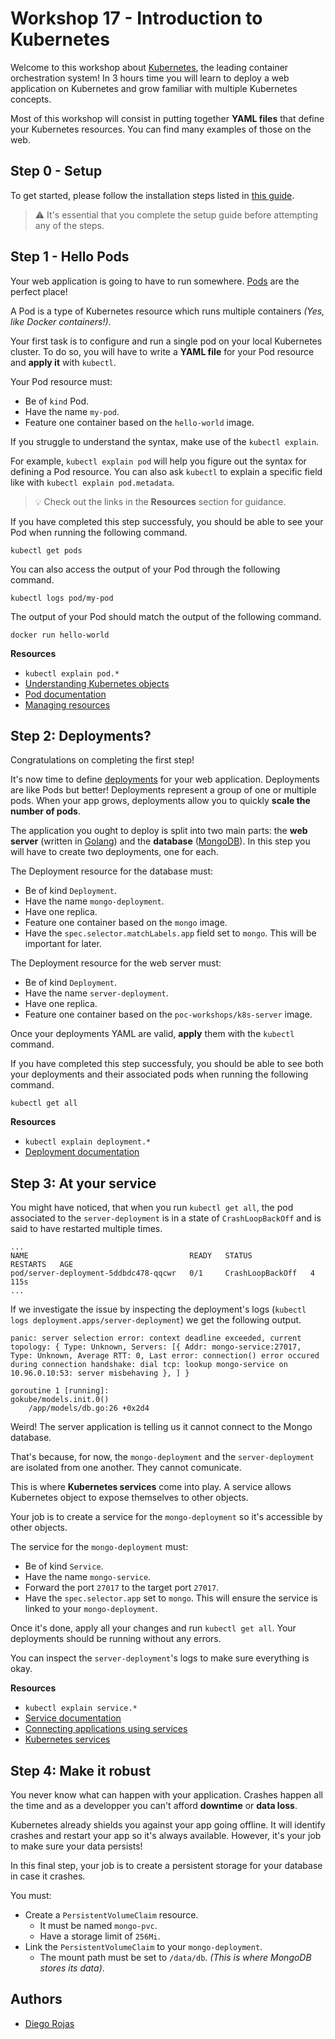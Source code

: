 # Workshop 17 - Introduction to Kubernetes

Welcome to this workshop about [Kubernetes](https://kubernetes.io/), the leading container orchestration system! In 3 hours time you will learn to deploy a web application on Kubernetes and grow familiar with multiple Kubernetes concepts.

Most of this workshop will consist in putting together **YAML files** that define your Kubernetes resources. You can find many examples of those on the web.

## Step 0 - Setup

To get started, please follow the installation steps listed in [this guide](./SETUP.md).

> :warning: It's essential that you complete the setup guide before attempting any of the steps.

## Step 1 - Hello Pods

Your web application is going to have to run somewhere. [Pods](https://kubernetes.io/fr/docs/concepts/workloads/pods/) are the perfect place!

A Pod is a type of Kubernetes resource which runs multiple containers *(Yes, like Docker containers!)*.

Your first task is to configure and run a single pod on your local Kubernetes cluster. To do so, you will have to write a **YAML file** for your Pod resource and **apply it** with `kubectl`.

Your Pod resource must:

- Be of `kind` Pod.
- Have the name `my-pod`.
- Feature one container based on the `hello-world` image.

If you struggle to understand the syntax, make use of the `kubectl explain`.

For example, `kubectl explain pod` will help you figure out the syntax for defining a Pod resource. You can also ask `kubectl` to explain a specific field like with `kubectl explain pod.metadata`.

> :bulb: Check out the links in the **Resources** section for guidance.

If you have completed this step successfuly, you should be able to see your Pod when running the following command.

```
kubectl get pods
```

You can also access the output of your Pod through the following command.

```
kubectl logs pod/my-pod
```

The output of your Pod should match the output of the following command.

```
docker run hello-world
```

**Resources**

- `kubectl explain pod.*`
- [Understanding Kubernetes objects](https://kubernetes.io/docs/concepts/overview/working-with-objects/kubernetes-objects/)
- [Pod documentation](https://kubernetes.io/docs/concepts/workloads/pods/)
- [Managing resources](https://kubernetes.io/docs/concepts/cluster-administration/manage-deployment/)

## Step 2: Deployments?

Congratulations on completing the first step!

It's now time to define [deployments](https://kubernetes.io/docs/concepts/workloads/controllers/deployment/) for your web application. Deployments are like Pods but better! Deployments represent a group of one or multiple pods. When your app grows, deployments allow you to quickly **scale the number of pods**.

The application you ought to deploy is split into two main parts: the **web server** (written in [Golang](https://golang.org/)) and the **database** ([MongoDB](https://www.mongodb.com/cloud/atlas/lp/try2?utm_source=google&utm_campaign=gs_emea_france_search_core_brand_atlas_desktop&utm_term=mongodb&utm_medium=cpc_paid_search&utm_ad=e&utm_ad_campaign_id=12212624521)). In this step you will have to create two deployments, one for each.

The Deployment resource for the database must:

- Be of kind `Deployment`.
- Have the name `mongo-deployment`.
- Have one replica.
- Feature one container based on the `mongo` image.
- Have the `spec.selector.matchLabels.app` field set to `mongo`. This will be important for later.

The Deployment resource for the web server must:

- Be of kind `Deployment`.
- Have the name `server-deployment`.
- Have one replica.
- Feature one container based on the `poc-workshops/k8s-server` image.

Once your deployments YAML are valid, **apply** them with the `kubectl` command.

If you have completed this step successfuly, you should be able to see both your deployments and their associated pods when running the following command.

```
kubectl get all
```

**Resources**

- `kubectl explain deployment.*`
- [Deployment documentation](https://kubernetes.io/docs/concepts/workloads/controllers/deployment/)

## Step 3: At your service

You might have noticed, that when you run `kubectl get all`, the pod associated to the `server-deployment` is in a state of `CrashLoopBackOff` and is said to have restarted multiple times.

```
...
NAME                                    READY   STATUS             RESTARTS   AGE
pod/server-deployment-5ddbdc478-qqcwr   0/1     CrashLoopBackOff   4          115s
...
```

If we investigate the issue by inspecting the deployment's logs  (`kubectl logs deployment.apps/server-deployment`)  we get the following output.

```
panic: server selection error: context deadline exceeded, current topology: { Type: Unknown, Servers: [{ Addr: mongo-service:27017, Type: Unknown, Average RTT: 0, Last error: connection() error occured during connection handshake: dial tcp: lookup mongo-service on 10.96.0.10:53: server misbehaving }, ] }

goroutine 1 [running]:
gokube/models.init.0()
	/app/models/db.go:26 +0x2d4
```

Weird! The server application is telling us it cannot connect to the Mongo database.

That's because, for now, the `mongo-deployment` and the `server-deployment` are isolated from one another. They cannot comunicate.

This is where **Kubernetes services** come into play. A service allows Kubernetes object to expose themselves to other objects.

Your job is to create a service for the `mongo-deployment` so it's accessible by other objects.

The service for the `mongo-deployment` must:

- Be of kind `Service`.
- Have the name `mongo-service`.
- Forward the port `27017` to the target port `27017`.
- Have the `spec.selector.app` set to `mongo`. This will ensure the service is linked to your `mongo-deployment`.

Once it's done, apply all your changes and run `kubectl get all`. Your deployments should be running without any errors.

You can inspect the `server-deployment`'s logs to make sure everything is okay.

**Resources**

- `kubectl explain service.*`
- [Service documentation](https://kubernetes.io/docs/concepts/services-networking/service/)
- [Connecting applications using services](https://kubernetes.io/docs/concepts/services-networking/connect-applications-service/)
- [Kubernetes services](https://www.bmc.com/blogs/kubernetes-services/)

## Step 4: Make it robust

You never know what can happen with your application. Crashes happen all the time and as a developper you can't afford **downtime** or **data loss**.

Kubernetes already shields you against your app going offline. It will identify crashes and restart your app so it's always available. However, it's your job to make sure your data persists!

In this final step, your job is to create a persistent storage for your database in case it crashes.

You must:

- Create a `PersistentVolumeClaim` resource.
  - It must be named `mongo-pvc`.
  - Have a storage limit of `256Mi`.
- Link the `PersistentVolumeClaim` to your `mongo-deployment`.
  - The mount path must be set to `/data/db`. *(This is where MongoDB stores its data)*.


## Authors
- [Diego Rojas](https://github.com/rojasdiegopro/)
